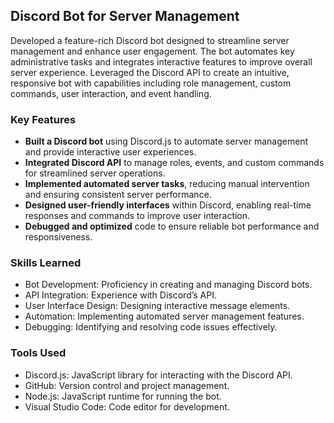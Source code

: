 ## **Discord Bot for Server Management**

Developed a feature-rich Discord bot designed to streamline server management and enhance user engagement. The bot automates key administrative tasks and integrates interactive features to improve overall server experience. Leveraged the Discord API to create an intuitive, responsive bot with capabilities including role management, custom commands, user interaction, and event handling.

### **Key Features**
- **Built a Discord bot** using Discord.js to automate server management and provide interactive user experiences.
- **Integrated Discord API** to manage roles, events, and custom commands for streamlined server operations.
- **Implemented automated server tasks**, reducing manual intervention and ensuring consistent server performance.
- **Designed user-friendly interfaces** within Discord, enabling real-time responses and commands to improve user interaction.
- **Debugged and optimized** code to ensure reliable bot performance and responsiveness.

### **Skills Learned**
- Bot Development: Proficiency in creating and managing Discord bots.
- API Integration: Experience with Discord’s API.
- User Interface Design: Designing interactive message elements.
- Automation: Implementing automated server management features.
- Debugging: Identifying and resolving code issues effectively.

### **Tools Used**
- Discord.js: JavaScript library for interacting with the Discord API.
- GitHub: Version control and project management.
- Node.js: JavaScript runtime for running the bot.
- Visual Studio Code: Code editor for development.
